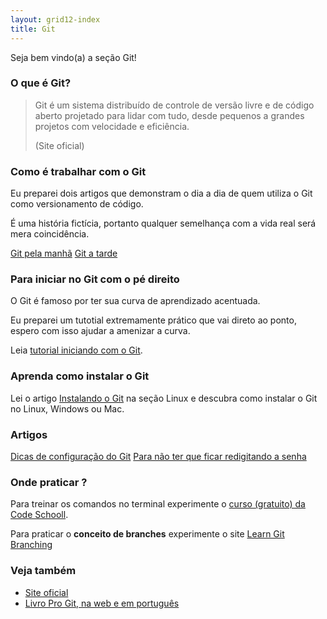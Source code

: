 ```yaml
---
layout: grid12-index
title: Git
---
```


Seja bem vindo(a) a seção Git!
   

### O que é Git?

> Git é um sistema distribuído de controle de versão livre e de código aberto projetado para lidar com tudo, desde 
> pequenos a grandes projetos com velocidade e eficiência.
>
> (Site oficial)


### Como é trabalhar com o Git

Eu preparei dois artigos que demonstram o dia a dia de quem utiliza o Git como versionamento de código.

É uma história fictícia, portanto qualquer semelhança com a vida real será mera coincidência.

<div class="list-group">
    <a href="/git/git-de-manha/" class="list-group-item">Git pela manhã</a>
    <a href="/git/git-de-tarde/" class="list-group-item">Git a tarde</a>
</div>


### Para iniciar no Git com o pé direito

O Git é famoso por ter sua curva de aprendizado acentuada.

Eu preparei um tutotial extremamente prático que vai direto ao ponto, espero com isso ajudar a amenizar a curva.

Leia [tutorial iniciando com o Git](/git/tutorial-iniciando-git/).



### Aprenda como instalar o Git

Lei o artigo [Instalando o Git](/linux/cookbook/git/) na seção Linux e descubra como instalar o Git no Linux, Windows ou Mac.


### Artigos

<div class="list-group">
    <a href="/git/dicas-configuracao/" class="list-group-item">Dicas de configuração do Git</a>
    <a href="/git/netrc-nao-pedir-senha/" class="list-group-item">Para não ter que ficar redigitando a senha</a>
</div> 



### Onde praticar ?

Para treinar os comandos no terminal experimente o [curso (gratuito) da Code Schooll](https://try.github.io/levels/1/challenges/1 "link-externo").

Para praticar o __conceito de branches__ experimente o site [Learn Git Branching](http://pcottle.github.io/learnGitBranching/ "link-externo")



### Veja também

- [Site oficial](http://git-scm.com/ "link-externo")
- [Livro Pro Git, na web e em português](http://git-scm.com/book/pt-br/ "link-externo")
